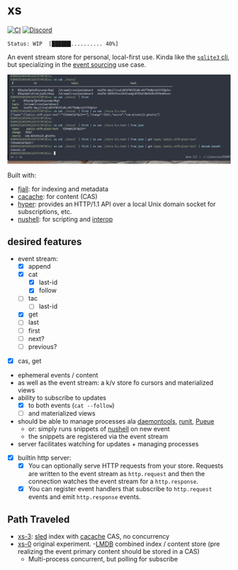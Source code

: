 # xs

[![CI](https://github.com/cablehead/xs/actions/workflows/ci.yml/badge.svg)](https://github.com/cablehead/xs/actions/workflows/ci.yml)
[![Discord](https://img.shields.io/discord/1182364431435436042?logo=discord)](https://discord.com/invite/YNbScHBHrh)

```
Status: WIP  [██████.......... 40%]
```

An event stream store for personal, local-first use. Kinda like the
[`sqlite3` cli](https://sqlite.org/cli.html), but specializing in the [event
sourcing](https://martinfowler.com/eaaDev/EventSourcing.html) use case.

![screenshot](./docs/screenshot.png)

Built with:

- [fjall](https://github.com/fjall-rs/fjall): for indexing and metadata
- [cacache](https://github.com/zkat/cacache-rs): for content (CAS)
- [hyper](https://hyper.rs/guides/1/server/echo/): provides an HTTP/1.1 API
  over a local Unix domain socket for subscriptions, etc.
- [nushell](https://www.nushell.sh): for scripting and [interop](https://utopia.rosano.ca/interoperable-visions/)

## desired features

- event stream: 
    - [x] append
    - [x] cat
        - [x] last-id
        - [x] follow
    - [ ] tac
        - [ ] last-id
    - [x] get
    - [ ] last
    - [ ] first
    - [ ] next?
    - [ ] previous?
- [x] cas, get
- ephemeral events / content
- as well as the event stream: a k/v store fo cursors and materialized views
- ability to subscribe to updates
    - [x] to both events (`cat --follow`)
    - [ ] and materialized views
- should be able to manage processes ala [daemontools](http://cr.yp.to/daemontools.html), [runit](https://smarden.org/runit/), [Pueue](https://github.com/Nukesor/pueue)
    - or: simply runs snippets of [nushell](https://github.com/nushell/nushell.git) on new event
    - the snippets are registered via the event stream
- server facilitates watching for updates + managing processes
- [x] builtin http server:
    - [x] You can optionally serve HTTP requests from your store. Requests are
    written to the event stream as `http.request` and then the connection
    watches the event stream for a `http.response`.
    - [x] You can register event handlers that subscribe to `http.request`
      events and emit `http.response` events.

## Path Traveled

- [xs-3](https://github.com/cablehead/xs-3): [sled](https://github.com/spacejam/sled) index with [cacache](https://github.com/zkat/cacache-rs) CAS, no concurrency
- [xs-0](https://github.com/cablehead/xs-0) original experiment.
    -[LMDB](http://www.lmdb.tech/doc/) combined index / content store (pre realizing the event primary content should be
  stored in a CAS)
    - Multi-process concurrent, but polling for subscribe
